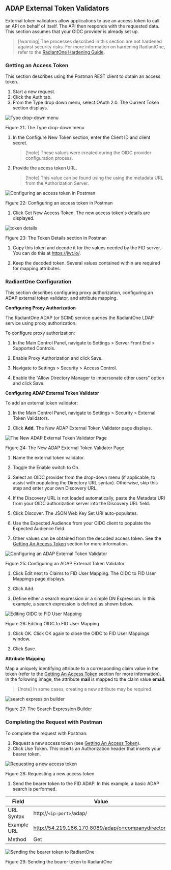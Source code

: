 ## ADAP External Token Validators

External token validators allow applications to use an access token to call an API on behalf of itself. The API then responds with the requested data. This section assumes that your OIDC provider is already set up.

>[!warning] The processes described in this section are not hardened against security risks. For more information on hardening RadiantOne, refer to the [RadiantOne Hardening Guide](/hardening-guide/00-preface). 

### Getting an Access Token

This section describes using the Postman REST client to obtain an access token. 

1. Start a new request. 
1. Click the Auth tab.
1. From the Type drop down menu, select OAuth 2.0. The Current Token section displays. 

![Type drop-down menu](Media/typemenu.jpg)

Figure 21: The Type drop-down menu
 
1. In the Configure New Token section, enter the Client ID and client secret.

    >[!note] These values were created during the OIDC provider configuration process. 

1. Provide the access token URL. 

    >[!note] This value can be found using the using the metadata URL from the Authorization Server. 

![Configuring an access token in Postman](Media/configuringtoken.jpg)

Figure 22: Configuring an access token in Postman

1. Click Get New Access Token. The new access token's details are displayed. 

![token details](Media/tokendetails.jpg)

Figure 23: The Token Details section in Postman
 
1. Copy this token and decode it for the values needed by the FID server. You can do this at https://jwt.io/.

1. Keep the decoded token. Several values contained within are required for mapping attributes. 

### RadiantOne Configuration

This section describes configuring proxy authorization, configuring an ADAP external token validator, and attribute mapping.

**Configuring Proxy Authorization**

The RadiantOne ADAP (or SCIM) service queries the RadiantOne LDAP service using proxy authorization.

To configure proxy authorization: 

1. In the Main Control Panel, navigate to Settings > Server Front End > Supported Controls.

1. Enable Proxy Authorization and click Save.

1. Navigate to Settings > Security > Access Control.

1. Enable the “Allow Directory Manager to impersonate other users” option and click Save.

**Configuring ADAP External Token Validator**

To add an external token validator:

1. In the Main Control Panel, navigate to Settings > Security > External Token Validators. 

1. Click **Add**. The New ADAP External Token Validator page displays.

![The New ADAP External Token Validator Page](Media/externaltokenvalidatorpage.jpg)

Figure 24: The New ADAP External Token Validator Page

1. Name the external token validator.

1. Toggle the Enable switch to On. 

1. Select an OIDC provider from the drop-down menu (if applicable, to assist with populating the Directory URL syntax). Otherwise, skip this step and enter your own Discovery URL. 

1. If the Discovery URL is not loaded automatically, paste the Metadata URI from your OIDC authorization server into the Discovery URL field. 

1. Click Discover. The JSON Web Key Set URI auto-populates. 

1. Use the Expected Audience from your OIDC client to populate the Expected Audience field. 

1. Other values can be obtained from the decoded access token. See the [Getting An Access Token](#getting-an-access-token) section for more information.  

![Configuring an ADAP External Token Validator](Media/configuringtokenvalidator.jpg)

Figure 25: Configuring an ADAP External Token Validator

1. Click Edit next to Claims to FID User Mapping. The OIDC to FID User Mappings page displays.

1. Click Add. 

1. Define either a search expression or a simple DN Expression. In this example, a search expression is defined as shown below. 

![Editing OIDC to FID User Mapping](Media/editingmapping.jpg)

Figure 26: Editing OIDC to FID User Mapping

1. Click OK. Click OK again to close the OIDC to FID User Mappings window.

1. Click Save. 

**Attribute Mapping**

Map a uniquely identifying attribute to a corresponding claim value in the token (refer to the [Getting An Access Token](#getting-an-access-token) section for more information). In the following image, the attribute **mail** is mapped to the claim value **email**.

>[!note] In some cases, creating a new attribute may be required.

![search expression builder](Media/searchexpressionbuilder.jpg)

Figure 27: The Search Expression Builder

### Completing the Request with Postman

To complete the request with Postman:

1. Request a new access token (see [Getting An Access Token](#getting-an-access-token)). 
1. Click Use Token. This inserts an Authorization header that inserts your bearer token. 

![Requesting a new access token](Media/requestnewaccesstoken.jpg)

Figure 28: Requesting a new access token

1. Send the bearer token to the FID ADAP. In this example, a basic ADAP search is performed. 

Field |	Value
-|-
URL Syntax	|http://`<ip:port>`/adap/<baseDN>
Example URL |http://54.219.166.170:8089/adap/o=companydirectory
Method	|Get

![Sending the bearer token to RadiantOne](Media/Image..jpg)

Figure 29: Sending the bearer token to RadiantOne

